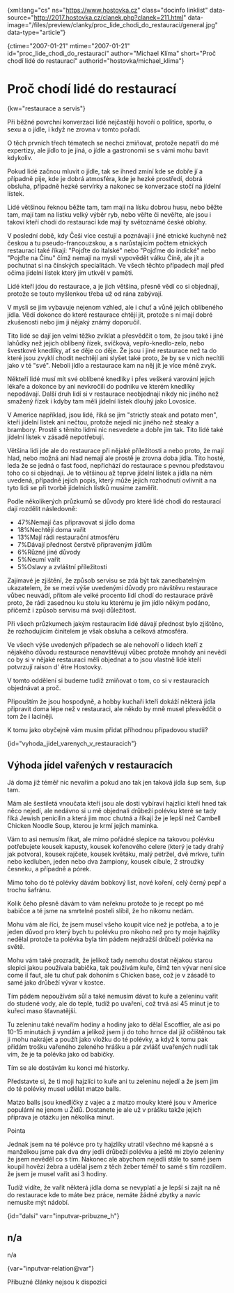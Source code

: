
{xml:lang="cs" ns="https://www.hostovka.cz" class="docinfo linklist" data-source="http://2017.hostovka.cz/clanek.php?clanek=211.html" data-image="/files/preview/clanky/proc\_lide\_chodi\_do\_restauraci/general.jpg" data-type="article"}

{ctime="2007-01-21" mtime="2007-01-21" id="proc\_lide\_chodi\_do\_restauraci" author="Michael Klíma" short="Proč chodí lidé do restaurací" authorid="hostovka/michael_klima"}

# Proč chodí lidé do restaurací

<!-- generated attribute kw by user_udpatekw.sh on 2020-05-07, do not edit -->

{kw="restaurace a servis"}

Při běžné povrchní konverzaci lidé nejčastěji hovoří o politice, sportu, o sexu a o jídle, i když ne zrovna v tomto pořadí.

O těch prvních třech tématech se nechci zmiňovat, protože nepatří do mé expertizy, ale jídlo to je jiná, o jídle a gastronomii se s vámi mohu bavit kdykoliv.

Pokud lidé začnou mluvit o jídle, tak se ihned zmíní kde se dobře jí a případně pije, kde je dobrá atmosféra, kde je hezké prostředí, dobrá obsluha, případně hezké servírky a nakonec se konverzace stočí na jídelní lístek.

Lidé většinou řeknou běžte tam, tam mají na lísku dobrou husu, nebo běžte tam, mají tam na lístku velký výběr ryb, nebo věřte či nevěřte, ale jsou i takoví kteří chodí do restaurací kde mají ty světoznámé české oblohy.

V poslední době, kdy Češi více cestují a poznávají i jiné etnické kuchyně než českou a tu pseudo-francouzskou, a s narůstajícím počtem etnických restaurací také říkají: "Pojďte do italské" nebo "Pojďme do indické" nebo "Pojďte na Čínu" čímž nemají na mysli vypovědět válku Číně, ale jít a pochutnat si na čínských specialitách. Ve všech těchto případech mají před očima jídelní lístek který jim utkvěl v paměti.

Lidé kteří jdou do restaurace, a je jich většina, přesně vědí co si objednají, protože se touto myšlenkou třeba už od rána zabývají.

V mysli se jim vybavuje nejenom vzhled, ale i chuť a vůně jejich oblíbeného jídla. Vědí dokonce do které restaurace chtějí jít, protože s ní mají dobré zkušenosti nebo jim ji nějaký známý doporučil.

Tito lidé se dají jen velmi těžko zviklat a přesvědčit o tom, že jsou také i jiné lahůdky než jejich oblíbený řízek, svíčková, vepřo-knedlo-zelo, nebo švestkové knedlíky, ať se děje co děje. Že jsou i jiné restaurace než ta do které jsou zvyklí chodit nechtějí ani slyšet také proto, že by se v nich necítili jako v té "své". Neboli jídlo a restaurace kam na něj jít je více méně zvyk.

Někteří lidé musí mít své oblíbené knedlíky i přes veškerá varování jejich lékaře a dokonce by ani nevkročili do podniku ve kterém knedlíky nepodávají. Další druh lidí si v restaurace neobjednají nikdy nic jiného než smažený řízek i kdyby tam měli jídelní lístek dlouhý jako Lovosice.

V Americe například, jsou lidé, říká se jim "strictly steak and potato men", kteří jídelní lístek ani nečtou, protože nejedí nic jiného než steaky a brambory. Prostě s těmito lidmi nic nesvedete a dobře jim tak. Tito lidé také jídelní lístek v zásadě nepotřebují.

Většina lidí jde ale do restaurace při nějaké příležitosti a nebo proto, že mají hlad, nebo možná ani hlad nemají ale prostě je zrovna doba jídla. Tito hosté, leda že se jedná o fast food, nepřichází do restaurace s pevnou představou toho co si objednají. Je to většinou až teprve jídelní lístek a jídla na něm uvedená, případně jejich popis, který může jejich rozhodnutí ovlivnit a na tyto lidi se při tvorbě jídelních lístků musíme zaměřit.

Podle několikerých průzkumů se důvody pro které lidé chodí do restaurací dají rozdělit následovně:

  * 47%Nemají čas připravovat si jídlo doma
  * 18%Nechtějí doma vařit
  * 13%Mají rádi restaurační atmosféru
  * 7%Dávají přednost čerstvě připraveným jídlům
  * 6%Různé jiné důvody
  * 5%Neumí vařit
  * 5%Oslavy a zvláštní příležitosti

Zajímavé je zjištění, že způsob servisu se zdá být tak zanedbatelným ukazatelem, že se mezi výše uvedenými důvody pro návštěvu restaurace vůbec neuvádí, přitom ale velké procento lidí chodí do restaurace právě proto, že rádi zasednou ku stolu ku kterému je jim jídlo někým podáno, přičemž i způsob servisu má svoji důležitost.

Při všech průzkumech jakým restauracím lidé dávají přednost bylo zjištěno, že rozhodujícím činitelem je však obsluha a celková atmosféra.

Ve všech výše uvedených případech se ale nehovoří o lidech kteří z nějakého důvodu restaurace nenavštěvují vůbec protože mnohdy ani nevědí co by si v nějaké restauraci měli objednat a to jsou vlastně lidé kteří potvrzují raison d' être Hostovky.

V tomto oddělení si budeme tudíž zmiňovat o tom, co si v restauracích objednávat a proč.

Připouštím že jsou hospodyně, a hobby kuchaři kteří dokáží některá jídla připravit doma lépe než v restauraci, ale někdo by mně musel přesvědčit o tom že i laciněji.

K tomu jako obyčejně vám musím přidat příhodnou případovou studii?

{id="vyhoda\_jidel\_varenych\_v\_restauracich"}

## Výhoda jídel vařených v restauracích

Já doma již téměř nic nevařím a pokud ano tak jen taková jídla šup sem, šup tam.

Mám ale šestiletá vnoučata kteří jsou ale dosti vybíraví hajzlíci kteří hned tak něco nejedí, ale nedávno si u mě objednali drůbeží polévku které se tady říká Jewish penicilin a která jim moc chutná a říkají že je lepší než Cambell Chicken Noodle Soup, kterou je krmí jejich maminka.

Vám to asi nemusím říkat, ale mimo pořádné slepice na takovou polévku potřebujete kousek kapusty, kousek kořenového celere (který je tady drahý jak potvora), kousek rajčete, kousek květáku, malý petržel, dvě mrkve, tuřín nebo kedluben, jeden nebo dva žampiony, kousek cibule, 2 stroužky česneku, a případně a pórek.

Mimo toho do té polévky dávám bobkový list, nové koření, celý černý pepř a trochu šafránu.

Kolik čeho přesně dávám to vám neřeknu protože to je recept po mé babičce a té jsme na smrtelné posteli slíbil, že ho nikomu nedám.

Mohu vám ale říci, že jsem musel všeho koupit více než je potřeba, a to je jeden důvod pro který bych tu polévku pro nikoho než pro ty moje hajzlíky nedělal protože ta polévka byla tím pádem nejdražší drůbeží polévka na světě.

Mohu vám také prozradit, že jelikož tady nemohu dostat nějakou starou slepici jakou používala babička, tak používám kuře, čímž ten vývar není sice come il faut, ale tu chuť pak dohoním s Chicken base, což je v zásadě to samé jako drůbeží vývar v kostce.

Tím pádem nepoužívám sůl a také nemusím dávat to kuře a zeleninu vařit do studené vody, ale do teplé, tudíž po uvaření, což trvá asi 45 minut je to kuřecí maso šťavnatější.

Tu zeleninu také nevařím hodiny a hodiny jako to dělal Escoffier, ale asi po 10-15 minutách ji vyndám a jelikož jsem ji do toho hrnce dal již očištěnou tak ji mohu nakrájet a použít jako vložku do té polévky, a když k tomu pak přidám trošku vařeného zeleného hrášku a pár zvlášť uvařených nudlí tak vím, že je ta polévka jako od babičky.

Tím se ale dostávám ku konci mé historky.

Představte si, že ti moji hajzlíci to kuře ani tu zeleninu nejedí a že jsem jim do té polévky musel udělat matzo balls.

Matzo balls jsou knedlíčky z vajec a z matzo mouky které jsou v Americe populární ne jenom u Židů. Dostanete je ale už v prášku takže jejich příprava je otázku jen několika minut.

Pointa

Jednak jsem na té polévce pro ty hajzlíky utratil všechno mé kapsné a s manželkou jsme pak dva dny jedli drůbeží polévku a ještě mi zbylo zeleniny že jsem nevěděl co s tím. Nakonec ale abychom nejedli stále to samé jsem koupil hovězí žebra a udělal jsem z těch žeber téměř to samé s tím rozdílem. že jsem je musel vařit asi 3 hodiny.

Tudíž vidíte, že vařit některá jídla doma se nevyplatí a je lepší si zajít na ně do restaurace kde to máte bez práce, nemáte žádné zbytky a navíc nemusíte mýt nádobí.

{id="dalsi" var="inputvar-pribuzne_h"}

## n/a

n/a

{var="inputvar-relation@var"}

Příbuzné články nejsou k dispozici

